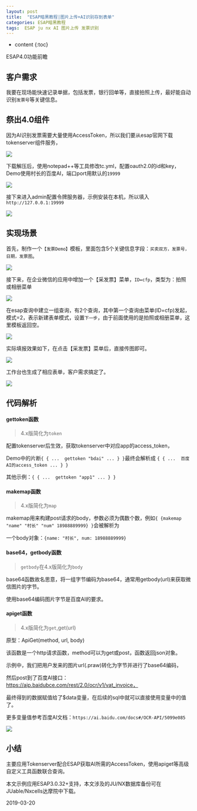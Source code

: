```yaml
---
layout: post
title:  "ESAP暗黑教程|图片上传+AI识别存到表单"
categories: ESAP暗黑教程
tags:  ESAP ju nx AI 图片上传 发票识别
---
```


* content
{:toc}

ESAP4.0功能前瞻

## 客户需求
我要在现场能快速记录单据，包括发票，银行回单等，直接拍照上传，最好能自动识别`发票号`等关键信息。

## 祭出4.0组件
因为AI识别发票需要大量使用AccessToken，所以我们要从esap官网下载tokenserver组件服务，

![](/img/esap4a-0.png)

下载解压后，使用notepad++等工具修改tc.yml，配置oauth2.0的id和key，Demo使用村长的百度AI，端口port用默认的`19999`

![](/img/esap4a-0-2.png)

接下来进入admin配置令牌服务器，示例安装在本机，所以填入`http://127.0.0.1:19999`

![](/img/esap4a-0-3.png)

## 实现场景
首先，制作一个`【发票Demo】`模板，里面包含5个关键信息字段：`买卖双方，发票号，日期，发票图`。

![](/img/esap4a-1.png)

接下来，在企业微信的应用中增加一个【采发票】菜单，`ID=cfp`，类型为：拍照或相册菜单

![](/img/esap4a-2.png)

在esap查询中建立一组查询，有2个查询，其中第一个查询由菜单(ID=cfp)发起，模式=2，表示新建表单模式，设置`下一步`，由于前面使用的是拍照或相册菜单，这里模板返回空。

![](/img/esap4a-3.png)

实际填报效果如下，在点击【采发票】菜单后，直接传图即可。

![](/img/esap4a-4.png)

工作台也生成了相应表单，客户需求搞定了。

![](/img/esap4a-5.png)

## 代码解析

#### gettoken函数

> 4.x版简化为`token`

配置tokenserver后生效，获取tokenserver中对应app的access_token，

Demo中的片断`{ { ...  gettoken "bdai" ... } }`最终会解析成 `{ { ...  百度AI的access_token ... } }`

其他示例：`{ { ...  gettoken "app1" ... } }`

#### makemap函数

> 4.x版简化为`map`

makemap用来构建post请求的body，参数必须为偶数个数，例如`{ {makemap "name" "村长" "num" 18988889999} }`会被解析为

一个body对象：`{name: "村长", num: 18988889999}`

#### base64，getbody函数

> `getbody`在4.x版简化为`body`

base64函数故名思意，将一组字节编码为base64，通常用getbody(url)来获取微信图片的字节。

使用base64编码图片字节是百度AI的要求。

#### apiget函数

> 4.x版简化为`get`,get(url)

原型：ApiGet(method, url, body)

该函数是一个http请求函数，method可以为get或post，函数返回json对象。

示例中，我们把用户发来的图片url(.praw)转化为字节并进行了base64编码，

然后post到了百度AI接口：https://aip.baidubce.com/rest/2.0/ocr/v1/vat_invoice，

最终得到的数据赋值给了$data变量，在后续的sql中就可以直接使用变量中的值了。

更多变量值参考百度AI文档：`https://ai.baidu.com/docs#/OCR-API/5099e085`

![](/img/esap4a-6.png)

## 小结
主要应用Tokenserver配合ESAP获取AI所需的AccessToken，使用apiget等高级自定义工具函数联合查询。

本文示例应用ESAP3.0.32+支持，本文涉及的JU/NX数据库备份可在JUable/Nxcells达摩院中下载。

2019-03-20